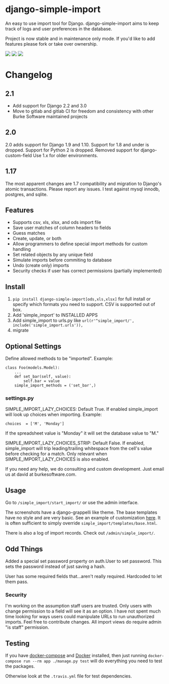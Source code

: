 django-simple-import
====================

An easy to use import tool for Django. django-simple-import aims to keep track of logs and user preferences in the database.

Project is now stable and in maintenance only mode. If you'd like to add features please fork or take over ownership.

![](/docs/start_import.png)
![](/docs/match_columns.png)
![](/docs/do_import.png)

# Changelog

## 2.1

- Add support for Django 2.2 and 3.0
- Move to gitlab and gitlab CI for freedom and consistency with other Burke Software maintained projects

## 2.0

2.0 adds support for Django 1.9 and 1.10. Support for 1.8 and under is dropped. Support for Python 2 is dropped. 
Removed support for django-custom-field
Use 1.x for older environments.

## 1.17

The most apparent changes are 1.7 compatibility and migration to Django's
atomic transactions. Please report any issues. I test against mysql innodb, postgres, and sqlite.

## Features
- Supports csv, xls, xlsx, and ods import file
- Save user matches of column headers to fields
- Guess matches
- Create, update, or both
- Allow programmers to define special import methods for custom handling
- Set related objects by any unique field
- Simulate imports before commiting to database
- Undo (create only) imports
- Security checks if user has correct permissions (partially implemented)

## Install

1. `pip install django-simple-import[ods,xls,xlsx]` for full install or specify which formats you need to support. CSV is supported out of box.
2. Add 'simple_import' to INSTALLED APPS
3. Add simple_import to urls.py like
`url(r'^simple_import/', include('simple_import.urls')),`
4. migrate

## Optional Settings
Define allowed methods to be "imported". Example:

    class Foo(models.Model):
        ...
        def set_bar(self, value):
            self.bar = value
        simple_import_methods = ('set_bar',)

### settings.py
SIMPLE_IMPORT_LAZY_CHOICES: Default True. If enabled simple_import will look up choices when importing. Example:

    choices  = ['M', 'Monday']

If the spreadsheet value is "Monday" it will set the database value to "M."

SIMPLE_IMPORT_LAZY_CHOICES_STRIP: Default False.  If enabled, simple_import will trip leading/trailing whitespace 
from the cell's value before checking for a match.  Only relevant when SIMPLE_IMPORT_LAZY_CHOICES is also enabled.
 
If you need any help, we do consulting and custom development. Just email us at david at burkesoftware.com.


## Usage

Go to `/simple_import/start_import/` or use the admin interface.

The screenshots have a django-grappelli like theme. The base templates have no style and are very basic.
See an example of customization [here](https://github.com/burke-software/django-sis/tree/master/templates/simple_import).
It is often sufficient to simply override `simple_import/templates/base.html`.

There is also a log of import records. Check out `/admin/simple_import/`.

## Odd Things

Added a special set password property on auth.User to set password. This sets the password instead of just
saving a hash.

User has some required fields that...aren't really required. Hardcoded to let them pass.

### Security

I'm working on the assumption staff users are trusted. Only users with change permission
to a field will see it as an option. I have not spent much time looking for ways users could
manipulate URLs to run unauthorized imports. Feel free to contribute changes.
All import views do require admin "is staff" permission.

## Testing

If you have [docker-compose](https://docs.docker.com/compose/) and [Docker](https://www.docker.com/)
installed, then just running `docker-compose run --rm app ./manage.py test` will do everything you need to test
the packages.

Otherwise look at the `.travis.yml` file for test dependencies.
